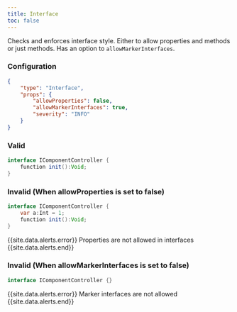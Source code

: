 ```yaml
---
title: Interface
toc: false
---
```


Checks and enforces interface style. Either to allow properties and methods or just methods. Has an option to `allowMarkerInterfaces`.

### Configuration

```json
{
    "type": "Interface",
    "props": {
        "allowProperties": false,
        "allowMarkerInterfaces": true,
        "severity": "INFO"
    }
}
```

### Valid

```java
interface IComponentController {
    function init():Void;
}
```

### Invalid (When allowProperties is set to false)

```java
interface IComponentController {
	var a:Int = 1;
    function init():Void;
}
```

{{site.data.alerts.error}} Properties are not allowed in interfaces {{site.data.alerts.end}}

### Invalid (When allowMarkerInterfaces is set to false)

```java
interface IComponentController {}
```

{{site.data.alerts.error}} Marker interfaces are not allowed {{site.data.alerts.end}}
